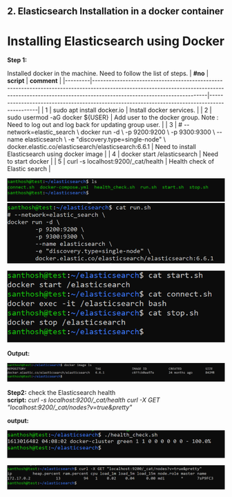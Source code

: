 ## 2. Elasticsearch Installation in a docker container 

# Installing Elasticsearch using Docker 

**Step 1:**

Installed docker in the machine. Need to follow the list of steps.
| **#no** | **script**                                                                                                                                                                                          | **comment**                                                                                  |
|---------|-----------------------------------------------------------------------------------------------------------------------------------------------------------------------------------------------------|----------------------------------------------------------------------------------------------|
| 1       | sudo apt install docker.io                                                                                                                                                                          | Install docker services.                                                                     |
| 2       | sudo usermod -aG docker \${USER}                                                                                                                                                                    | Add user to the docker group.  Note : Need to log out and log back for updating group user.  |
| 3       | \# --network=elastic_search \\ docker run -d \\  -p 9200:9200 \\  -p 9300:9300 \\  --name elasticsearch \\  -e "discovery.type=single-node" \\  docker.elastic.co/elasticsearch/elasticsearch:6.6.1 | Need to install Elasticsearch using docker image                                             |
| 4       | docker start /elasticsearch                                                                                                                                                                         | Need to start docker                                                                         |
| 5       | curl -s localhost:9200/_cat/health                                                                                                                                                                  | Health check of Elastic search                                                               |

![](media/1448ffc30be9da76223dae58726c65ea.png)![](media/cde4005a41a4f1a39d31b0d0f830a792.png)

![](media/ea2cfef402387b672d5fb953dbce6dcf.png)

**Output:**

![](media/067b9334a6df79c7fd578fd8172c4ffd.png)

**Step2:** check the Elasticsearch health  
**script:** <i>curl -s localhost:9200/_cat/health </i>
            <i>curl -X GET "localhost:9200/_cat/nodes?v=true&pretty"  </i>
            
**output:**

![](media/1a76af3ee7ab193684a13d82f81daa0f.png)

![](media/55c8ad404ddb6d9ec1189653a158eddb.png)
